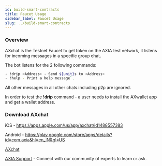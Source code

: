```yaml
---
id: build-smart-contracts
title: Faucet Usage
sidebar_label: Faucet Usage
slug: ../build-smart-contracts
---
```



### Overview
AXchat is the Testnet Faucet to get token on the AXIA test network, it listens for incoming messages in a specific group chat.

The bot listens for the 2 following commands:
```bash
- !drip <Address> - Send ${unit}s to <Address>
- !help - Print a help message`.
```
All other messages in all other chats including p2p are ignored.

In order to test the **!drip** command - a user needs to install the AXwallet app and get a wallet address. 

### Download AXchat

iOS - https://apps.apple.com/us/app/axchat/id1488557383

Android - https://play.google.com/store/apps/details?id=com.axia&hl=en_IN&gl=US

[AXchat](https://axchat.io/login)




[AXIA Support](https://discord.gg/ebjsN9ByMb) - Connect with our community of experts to learn or ask.
